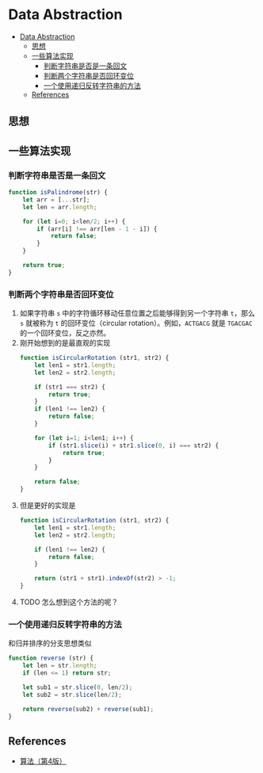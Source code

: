 # Data Abstraction


<!-- TOC -->

- [Data Abstraction](#data-abstraction)
    - [思想](#思想)
    - [一些算法实现](#一些算法实现)
        - [判断字符串是否是一条回文](#判断字符串是否是一条回文)
        - [判断两个字符串是否回环变位](#判断两个字符串是否回环变位)
        - [一个使用递归反转字符串的方法](#一个使用递归反转字符串的方法)
    - [References](#references)

<!-- /TOC -->


## 思想


## 一些算法实现
### 判断字符串是否是一条回文
```js
function isPalindrome(str) {
    let arr = [...str];
    let len = arr.length;

    for (let i=0; i<len/2; i++) {
        if (arr[i] !== arr[len - 1 - i]) {
            return false;
        }
    }

    return true;
}
```

### 判断两个字符串是否回环变位
1. 如果字符串 `s` 中的字符循环移动任意位置之后能够得到另一个字符串 `t`，那么 `s` 就被称为 `t` 的回环变位（circular rotation）。例如，`ACTGACG` 就是 `TGACGAC` 的一个回环变位，反之亦然。
2. 刚开始想到的是最直观的实现
    ```js
    function isCircularRotation (str1, str2) {
        let len1 = str1.length;
        let len2 = str2.length;

        if (str1 === str2) {
            return true;
        }
        if (len1 !== len2) {
            return false;
        }

        for (let i=1; i<len1; i++) {
            if (str1.slice(i) + str1.slice(0, i) === str2) {
                return true;
            }
        }

        return false;
    }
    ```
3. 但是更好的实现是
    ```js
    function isCircularRotation (str1, str2) {
        let len1 = str1.length;
        let len2 = str2.length;

        if (len1 !== len2) {
            return false;
        }

        return (str1 + str1).indexOf(str2) > -1;
    }
    ```
4. TODO 怎么想到这个方法的呢？

### 一个使用递归反转字符串的方法
和归并排序的分支思想类似
```js
function reverse (str) {
    let len = str.length;
    if (len <= 1) return str;

    let sub1 = str.slice(0, len/2);
    let sub2 = str.slice(len/2);

    return reverse(sub2) + reverse(sub1);
}
```


## References
* [算法（第4版）](https://book.douban.com/subject/19952400/)